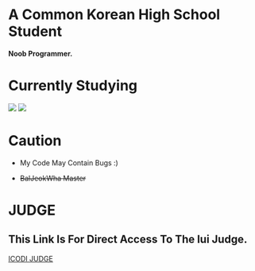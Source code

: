 # A Common Korean High School Student
**Noob Programmer.**

# Currently Studying
<img src="https://img.shields.io/badge/python-3670A0?style=for-the-badge&logo=python&logoColor=ffffff"/>
<img src="https://img.shields.io/badge/Korean%20High%20School%20Curriculum-292929?style=for-the-badge&logo="/>

# Caution
* My Code May Contain Bugs :)

* ~~BalJeokWha Master~~

# JUDGE
## This Link Is For Direct Access To The Iui Judge.

[ICODI JUDGE](http://1.238.69.9:7500)
